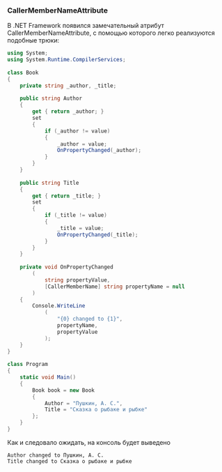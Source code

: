﻿### CallerMemberNameAttribute

В .NET Framework появился замечательный атрибут CallerMemberNameAttribute, с помощью которого легко реализуются подобные трюки:
```csharp
using System;
using System.Runtime.CompilerServices;
 
class Book
{
    private string _author, _title;
 
    public string Author
    {
        get { return _author; }
        set
        {
            if (_author != value)
            {
                _author = value;
                OnPropertyChanged(_author);
            }
        }
    }
 
    public string Title
    {
        get { return _title; }
        set
        {
            if (_title != value)
            {
                _title = value;
                OnPropertyChanged(_title);
            }
        }
    }
 
    private void OnPropertyChanged
        (
            string propertyValue,
            [CallerMemberName] string propertyName = null
        )
    {
        Console.WriteLine
            (
                "{0} changed to {1}",
                propertyName,
                propertyValue
            );
    }
}
 
class Program
{
    static void Main()
    {
        Book book = new Book
        {
            Author = "Пушкин, А. С.",
            Title = "Сказка о рыбаке и рыбке"
        };
    }
}
```
Как и следовало ожидать, на консоль будет выведено
```
Author changed to Пушкин, А. С.
Title changed to Сказка о рыбаке и рыбке
```
